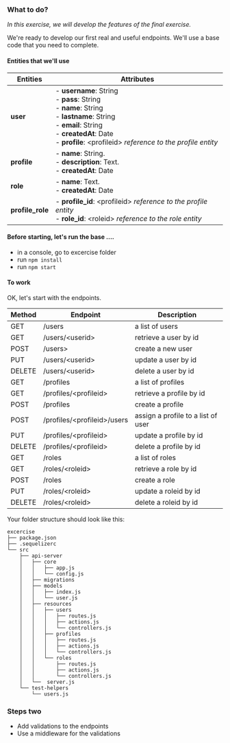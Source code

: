 ### What to do?
_In this exercise, we will develop the features of the final exercise._

We're ready to develop our first real and useful endpoints. We'll use a base code that you need to complete.

#### Entities that we'll use

|Entities  |Attributes  |
|---|---|
|**user** | - **username**: String<br>- **pass**: String<br>- **name**: String<br>- **lastname**: String<br>- **email**: String<br>- **createdAt**: Date<br>- **profile**: \<profileid\> _reference to the profile entity_|
|**profile** | - **name**: String.<br>- **description**: Text.<br>- **createdAt**: Date|
|**role** | - **name**: Text.<br>- **createdAt**: Date|
|**profile_role** | - **profile_id**: \<profileid\> _reference to the profile entity_<br>- **role_id**: \<roleid\> _reference to the role entity_|

#### Before starting, let's run the base ....

- in a console, go to excercise folder
- run `npm install`
- run `npm start`

#### To work
OK, let's start with the endpoints.

|Method  |Endpoint  |Description |
|---|---|---|
|GET|/users |a list of users|
|GET|/users/\<userid\>|retrieve a user by id|
|POST|/users>|create a new user|
|PUT|/users/\<userid\>|update a user by id|
|DELETE|/users/\<userid\>|delete a user by id|
|GET|/profiles |a list of profiles|
|GET|/profiles/\<profileid\>|retrieve a profile by id|
|POST|/profiles|create a profile|
|POST|/profiles/\<profileid\>/users|assign a profile to a list of user|
|PUT|/profiles/\<profileid\>|update a profile by id|
|DELETE|/profiles/\<profileid\>|delete a profile by id|
|GET|/roles |a list of roles|
|GET|/roles/\<roleid\>|retrieve a role by id|
|POST|/roles|create a role|
|PUT|/roles/\<roleid\>|update a roleid by id|
|DELETE|/roles/\<roleid\>|delete a roleid by id|

Your folder structure should look like this:
```
excercise
├── package.json
├── .sequelizerc
└── src
    ├── api-server
    │   ├── core
    │   │   ├── app.js
    │   │   └── config.js
    │   ├── migrations
    │   ├── models
    │   │   ├── index.js
    │   │   └── user.js
    │   ├── resources
    │   │   ├── users
    │   │   │   ├── routes.js
    │   │   │   ├── actions.js
    │   │   │   └── controllers.js
    │   │   ├── profiles
    │   │   │   ├── routes.js
    │   │   │   ├── actions.js
    │   │   │   └── controllers.js
    │   │   └── roles
    │   │       ├── routes.js
    │   │       ├── actions.js
    │   │       └── controllers.js
    │   └──  server.js
    └── test-helpers
        └── users.js
```

### Steps two
- Add validations to the endpoints
- Use a middleware for the validations